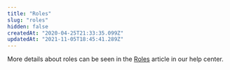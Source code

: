 ```yaml
---
title: "Roles"
slug: "roles"
hidden: false
createdAt: "2020-04-25T21:33:35.099Z"
updatedAt: "2021-11-05T18:45:41.289Z"
---
```

More details about roles can be seen in the [Roles](https://help.vtex.com/en/tutorial/access-profiles--7HKK5Uau2H6wxE1rH5oRbc?locale=en) article in our help center.
